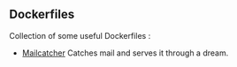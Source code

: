 Dockerfiles
-----------

Collection of some useful Dockerfiles :

 * [Mailcatcher](http://mailcatcher.me) Catches mail and serves it through a dream.
